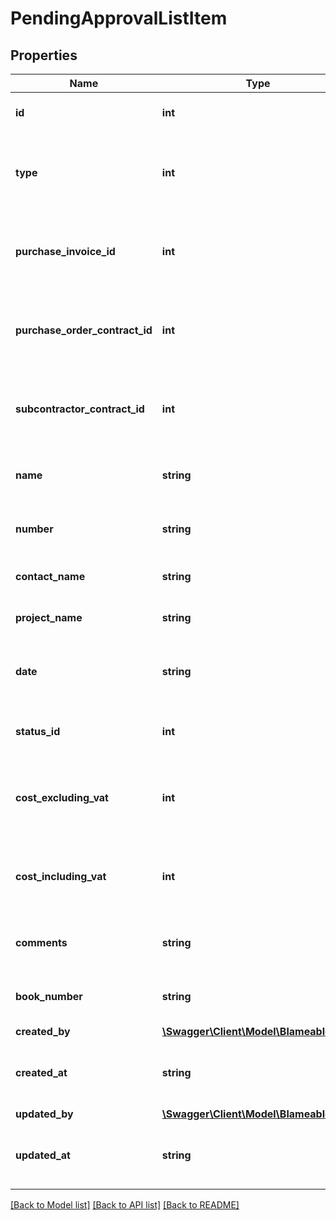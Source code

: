 # PendingApprovalListItem

## Properties
Name | Type | Description | Notes
------------ | ------------- | ------------- | -------------
**id** | **int** | The ID of this pending approval. | [optional] 
**type** | **int** | 0 &#x3D; Purchase invoice, 1 &#x3D; Purchase order, 2 &#x3D; Contract subcontractor. | [optional] 
**purchase_invoice_id** | **int** | Purchase invoice ID, can be null depends on the given type. | [optional] 
**purchase_order_contract_id** | **int** | Purchase order contract ID, can be null depends on the given type. | [optional] 
**subcontractor_contract_id** | **int** | Subcontractor contract ID, can be null depends on the given type. | [optional] 
**name** | **string** | Name of the contract or purchase invoice. | [optional] 
**number** | **string** | Number of the contract or purchase invoice. | [optional] 
**contact_name** | **string** | Contact name of the contact or purchase. | [optional] 
**project_name** | **string** | Project name of the contact or purchase. | [optional] 
**date** | **string** | The date contract or purchase invoice in ATOM format. | [optional] 
**status_id** | **int** | Status id of the contract or purchase invoice. | [optional] 
**cost_excluding_vat** | **int** | The cost excluding vat of the contract or purchase invoice. | [optional] 
**cost_including_vat** | **int** | The cost including vat of the contract or purchase invoice. | [optional] 
**comments** | **string** | The comment of the purchase invoice. | [optional] 
**book_number** | **string** | The booking number of the purchase invoice. | [optional] 
**created_by** | [**\Swagger\Client\Model\BlameableUser**](BlameableUser.md) |  | [optional] 
**created_at** | **string** | The creation date of the object in ATOM/ISO-8601 format | [optional] 
**updated_by** | [**\Swagger\Client\Model\BlameableUser**](BlameableUser.md) |  | [optional] 
**updated_at** | **string** | The creation date of the object in ATOM/ISO-8601 format | [optional] 

[[Back to Model list]](../README.md#documentation-for-models) [[Back to API list]](../README.md#documentation-for-api-endpoints) [[Back to README]](../README.md)



